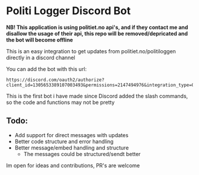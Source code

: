# Politi Logger Discord Bot

**NB! This application is using politiet.no api's, and if they contact me and disallow the usage of their api, this repo will be removed/depricated and the bot will become offline**

This is an easy integration to get updates from politiet.no/politiloggen directly in a discord channel

You can add the bot with this url:

```
https://discord.com/oauth2/authorize?client_id=1305653389107003493&permissions=2147494976&integration_type=0&scope=bot
```

This is the first bot i have made since Discord added the slash commands, so the code and functions may not be pretty

## Todo:

- Add support for direct messages with updates
- Better code structure and error handling
- Better message/embed handling and structure
  - The messages could be structured/sendt better

Im open for ideas and contributions, PR's are welcome
